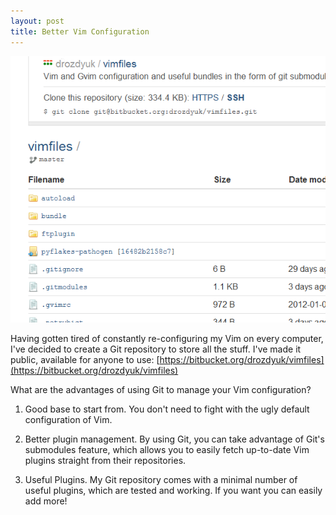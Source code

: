 ```yaml
---
layout: post
title: Better Vim Configuration
---
```


![Vimfiles Git project](../images/vimfiles.png)

Having gotten tired of constantly re-configuring my Vim on every computer, I've
decided to create a Git repository to store all the stuff. I've made it public,
available for anyone to use: [https://bitbucket.org/drozdyuk/vimfiles](https://bitbucket.org/drozdyuk/vimfiles)


What are the advantages of using Git to manage your Vim configuration?

1. Good base to start from. You don't need to fight with the ugly
   default configuration of Vim.

2. Better plugin management. By using Git, you can take advantage of Git's submodules feature, which allows 
   you to easily fetch up-to-date Vim plugins straight from their repositories.

3. Useful Plugins. My Git repository comes with a minimal number of useful
   plugins, which are tested and working. If you want you can easily add more!


